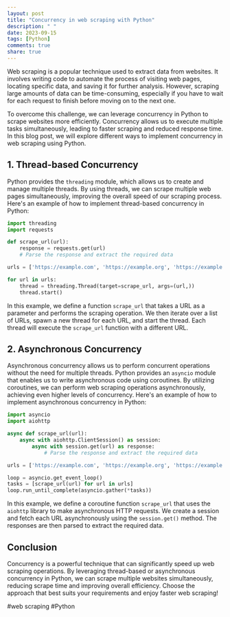 ```yaml
---
layout: post
title: "Concurrency in web scraping with Python"
description: " "
date: 2023-09-15
tags: [Python]
comments: true
share: true
---
```


Web scraping is a popular technique used to extract data from websites. It involves writing code to automate the process of visiting web pages, locating specific data, and saving it for further analysis. However, scraping large amounts of data can be time-consuming, especially if you have to wait for each request to finish before moving on to the next one.

To overcome this challenge, we can leverage concurrency in Python to scrape websites more efficiently. Concurrency allows us to execute multiple tasks simultaneously, leading to faster scraping and reduced response time. In this blog post, we will explore different ways to implement concurrency in web scraping using Python.

## 1. Thread-based Concurrency

Python provides the `threading` module, which allows us to create and manage multiple threads. By using threads, we can scrape multiple web pages simultaneously, improving the overall speed of our scraping process. Here's an example of how to implement thread-based concurrency in Python:

```python
import threading
import requests

def scrape_url(url):
    response = requests.get(url)
    # Parse the response and extract the required data

urls = ['https://example.com', 'https://example.org', 'https://example.net']

for url in urls:
    thread = threading.Thread(target=scrape_url, args=(url,))
    thread.start()
```

In this example, we define a function `scrape_url` that takes a URL as a parameter and performs the scraping operation. We then iterate over a list of URLs, spawn a new thread for each URL, and start the thread. Each thread will execute the `scrape_url` function with a different URL.

## 2. Asynchronous Concurrency

Asynchronous concurrency allows us to perform concurrent operations without the need for multiple threads. Python provides an `asyncio` module that enables us to write asynchronous code using coroutines. By utilizing coroutines, we can perform web scraping operations asynchronously, achieving even higher levels of concurrency. Here's an example of how to implement asynchronous concurrency in Python:

```python
import asyncio
import aiohttp

async def scrape_url(url):
    async with aiohttp.ClientSession() as session:
        async with session.get(url) as response:
            # Parse the response and extract the required data

urls = ['https://example.com', 'https://example.org', 'https://example.net']

loop = asyncio.get_event_loop()
tasks = [scrape_url(url) for url in urls]
loop.run_until_complete(asyncio.gather(*tasks))
```

In this example, we define a coroutine function `scrape_url` that uses the `aiohttp` library to make asynchronous HTTP requests. We create a session and fetch each URL asynchronously using the `session.get()` method. The responses are then parsed to extract the required data.

## Conclusion

Concurrency is a powerful technique that can significantly speed up web scraping operations. By leveraging thread-based or asynchronous concurrency in Python, we can scrape multiple websites simultaneously, reducing scrape time and improving overall efficiency. Choose the approach that best suits your requirements and enjoy faster web scraping!
 
#web scraping #Python